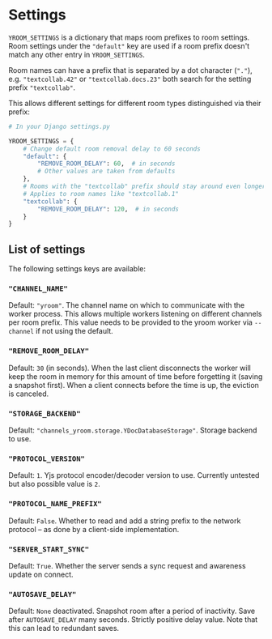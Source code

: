 # Settings

`YROOM_SETTINGS` is a dictionary that maps room prefixes to room settings. Room settings under the `"default"` key are used if a room prefix doesn't match any other entry in `YROOM_SETTINGS`.

Room names can have a prefix that is separated by a dot character (`"."`), e.g. `"textcollab.42"` or `"textcollab.docs.23"` both search for the setting prefix `"textcollab"`.

This allows different settings for different room types distinguished via their prefix:

```python
# In your Django settings.py

YROOM_SETTINGS = {
    # Change default room removal delay to 60 seconds
    "default": {
        "REMOVE_ROOM_DELAY": 60,  # in seconds
        # Other values are taken from defaults
    },
    # Rooms with the "textcollab" prefix should stay around even longer
    # Applies to room names like "textcollab.1"
    "textcollab": {
        "REMOVE_ROOM_DELAY": 120,  # in seconds
    }
}
```

## List of settings

The following settings keys are available:

### `"CHANNEL_NAME"`
Default: `"yroom"`. The channel name on which to communicate with the worker process. This allows multiple workers listening on different channels per room prefix. This value needs to be provided to the yroom worker via `--channel` if not using the default.

### `"REMOVE_ROOM_DELAY"`
Default: `30` (in seconds). When the last client disconnects the worker will keep the room in memory for this amount of time before forgetting it (saving a snapshot first). When a client connects before the time is up, the eviction is canceled.

### `"STORAGE_BACKEND"`
Default: `"channels_yroom.storage.YDocDatabaseStorage"`. Storage backend to use.

### `"PROTOCOL_VERSION"`
Default: `1`. Yjs protocol encoder/decoder version to use. Currently untested but also possible value is `2`.

### `"PROTOCOL_NAME_PREFIX"`
Default: `False`. Whether to read and add a string prefix to the network protocol – as done by a client-side implementation.

### `"SERVER_START_SYNC"`
Default: `True`. Whether the server sends a sync request and awareness update on connect.

### `"AUTOSAVE_DELAY"`
Default: `None` deactivated. Snapshot room after a period of inactivity. Save after `AUTOSAVE_DELAY` many seconds. Strictly positive delay value. Note that this can lead to redundant saves.